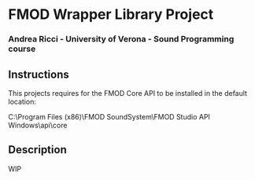 # FMOD Wrapper Library Project

### Andrea Ricci - University of Verona - Sound Programming course

## Instructions

This projects requires for the FMOD Core API to be installed in the default location:

C:\Program Files (x86)\FMOD SoundSystem\FMOD Studio API Windows\api\core

## Description

WIP